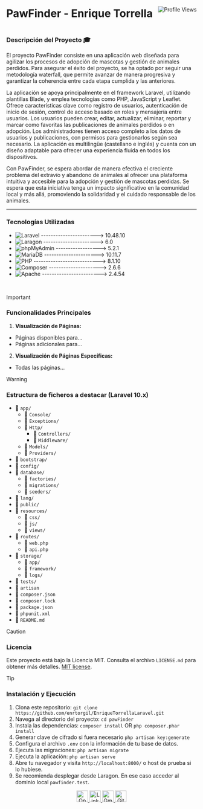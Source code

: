 <div style="display: flex; justify-content: space-between; align-items: center;">
  <h1>PawFinder - Enrique Torrella</h1>
  <img src="https://komarev.com/ghpvc/?username=enrtorgil&color=006bed" alt="Profile Views">
</div>

### Descripción del Proyecto 🎓
El proyecto PawFinder consiste en una aplicación web diseñada para agilizar los procesos de adopción de mascotas y gestión de animales perdidos. Para asegurar el éxito del proyecto, se ha optado por seguir una metodología waterfall, que permite avanzar de manera progresiva y garantizar la coherencia entre cada etapa cumplida y las anteriores. 

La aplicación se apoya principalmente en el framework Laravel, utilizando plantillas Blade, y emplea tecnologías como PHP, JavaScript y Leaflet. Ofrece características clave como registro de usuarios, autenticación de inicio de sesión, control de acceso basado en roles y mensajería entre usuarios. Los usuarios pueden crear, editar, actualizar, eliminar, reportar y marcar como favoritas las publicaciones de animales perdidos o en adopción. Los administradores tienen acceso completo a los datos de usuarios y publicaciones, con permisos para gestionarlos según sea necesario. La aplicación es multilingüe (castellano e inglés) y cuenta con un diseño adaptable para ofrecer una experiencia fluida en todos los dispositivos. 

Con PawFinder, se espera abordar de manera efectiva el creciente problema del extravío y abandono de animales al ofrecer una plataforma intuitiva y accesible para la adopción y gestión de mascotas perdidas. Se espera que esta iniciativa tenga un impacto significativo en la comunidad local y más allá, promoviendo la solidaridad y el cuidado responsable de los animales.

<hr>

### Tecnologías Utilizadas
- ![Laravel](https://img.shields.io/badge/-Laravel-333333?style=flat&logo=laravel) -----------------------> 10.48.10
- ![Laragon](https://img.shields.io/badge/-Laragon-333333?style=flat&logo=laragon) ----------------------> 6.0
- ![phpMyAdmin](https://img.shields.io/badge/-phpMyAdmin-333333?style=flat&logo=phpmyadmin) ------------------> 5.2.1
- ![MariaDB](https://img.shields.io/badge/-MariaDB-333333?style=flat&logo=mariadb) ----------------------> 10.11.7
- ![PHP](https://img.shields.io/badge/-PHP-333333?style=flat&logo=php) ---------------------------> 8.1.10
- ![Composer](https://img.shields.io/badge/-Composer-333333?style=flat&logo=composer) ---------------------> 2.6.6
- ![Apache](https://img.shields.io/badge/-Apache-333333?style=flat&logo=apache) ------------------------> 2.4.54

<br/>

> [!IMPORTANT]
> ### Funcionalidades Principales
> 1. **Visualización de Páginas:**
>   - Páginas disponibles para...
>   - Páginas adicionales para...
> 2. **Visualización de Páginas Específicas:**
>   - Todas las páginas...

> [!WARNING]
> ### Estructura de ficheros a destacar (Laravel 10.x)
> - 📁 `app/`
>   - 📁 `Console/`
>   - 📁 `Exceptions/`
>   - 📁 `Http/`
>     - 📁 `Controllers/`
>     - 📁 `Middleware/`
>   - 📁 `Models/`
>   - 📁 `Providers/`
> - 📁 `bootstrap/`
> - 📁 `config/`
> - 📁 `database/`
>   - 📁 `factories/`
>   - 📁 `migrations/`
>   - 📁 `seeders/`
> - 📁 `lang/`
> - 📁 `public/`
> - 📁 `resources/`
>   - 📁 `css/`
>   - 📁 `js/`
>   - 📁 `views/`
> - 📁 `routes/`
>   - 📄 `web.php`
>   - 📄 `api.php`
> - 📁 `storage/`
>   - 📁 `app/`
>   - 📁 `framework/`
>   - 📁 `logs/`
> - 📁 `tests/`
> - 📄 `artisan`
> - 📄 `composer.json`
> - 📄 `composer.lock`
> - 📄 `package.json`
> - 📄 `phpunit.xml`
> - 📄 `README.md`

> [!CAUTION] 
> ### Licencia
> Este proyecto está bajo la Licencia MIT. Consulta el archivo `LICENSE.md` para obtener más detalles. [MIT license](https://opensource.org/licenses/MIT).

> [!TIP]
> ### Instalación y Ejecución
> 1. Clona este repositorio: `git clone https://github.com/enrtorgil/EnriqueTorrellaLaravel.git`
> 2. Navega al directorio del proyecto: `cd pawFinder`
> 3. Instala las dependencias: `composer install` OR `php composer.phar install`
> 4. Generar clave de cifrado si fuera necesario `php artisan key:generate`
> 5. Configura el archivo `.env` con la información de tu base de datos.
> 5. Ejecuta las migraciones: `php artisan migrate`
> 6. Ejecuta la aplicación: `php artisan serve`
> 7. Abre tu navegador y visita `http://localhost:8000/` o host de prueba si lo hubiese.
> 8. Se recomienda desplegar desde Laragon. En ese caso acceder al dominio local `pawfinder.test`.

<p align="center">
  <a href="https://classroom.github.com/online_ide?assignment_repo_id=TU_ID_REPO&assignment_repo_type=AssignmentRepo" target="_blank">
    <img src="https://classroom.github.com/assets/open-in-vscode-718a45dd9cf7e7f842a935f5ebbe5719a5e09af4491e668f4dbf3b35d5cca122.svg" height="30" alt="Open in Visual Studio Code">
  </a>
  <a href="https://www.linkedin.com/in/enriquetorrellagil/" target="_blank">
    <img src="https://img.shields.io/badge/-enriquetorrellagil-blue?style=flat-square&logo=Linkedin&logoColor=white" height="30" alt="LinkedIn">
  </a>
  <a href="mailto:ktorrellagil@gmail.com" target="_blank">
    <img src="https://img.shields.io/badge/-ktorrellagil@gmail.com-006bed?style=flat-square&logo=Gmail&logoColor=white" height="30" alt="Gmail">
  </a>
  <a href="https://github.com/enrtorgil" target="_blank">
    <img src="https://img.shields.io/github/followers/enrtorgil?label=follow&style=social" height="30" alt="GitHub">
  </a>
  
</p>
